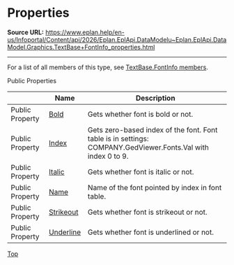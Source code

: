 # Properties

**Source URL:** https://www.eplan.help/en-us/Infoportal/Content/api/2026/Eplan.EplApi.DataModelu~Eplan.EplApi.DataModel.Graphics.TextBase+FontInfo_properties.html

---

For a list of all members of this type, see [TextBase.FontInfo members](Eplan.EplApi.DataModelu~Eplan.EplApi.DataModel.Graphics.TextBase+FontInfo_members.html).

Public Properties

|  | Name | Description |
| --- | --- | --- |
| Public Property | [Bold](Eplan.EplApi.DataModelu~Eplan.EplApi.DataModel.Graphics.TextBase+FontInfo~Bold.html) | Gets whether font is bold or not. |
| Public Property | [Index](Eplan.EplApi.DataModelu~Eplan.EplApi.DataModel.Graphics.TextBase+FontInfo~Index.html) | Gets zero-based index of the font. Font table is in settings: COMPANY.GedViewer.Fonts.Val with index 0 to 9. |
| Public Property | [Italic](Eplan.EplApi.DataModelu~Eplan.EplApi.DataModel.Graphics.TextBase+FontInfo~Italic.html) | Gets whether font is italic or not. |
| Public Property | [Name](Eplan.EplApi.DataModelu~Eplan.EplApi.DataModel.Graphics.TextBase+FontInfo~Name.html) | Name of the font pointed by index in font table. |
| Public Property | [Strikeout](Eplan.EplApi.DataModelu~Eplan.EplApi.DataModel.Graphics.TextBase+FontInfo~Strikeout.html) | Gets whether font is strikeout or not. |
| Public Property | [Underline](Eplan.EplApi.DataModelu~Eplan.EplApi.DataModel.Graphics.TextBase+FontInfo~Underline.html) | Gets whether font is underlined or not. |

[Top](#top)

